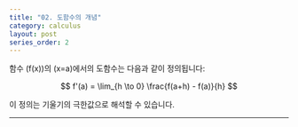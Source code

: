 ```yaml
---
title: "02. 도함수의 개념"
category: calculus
layout: post
series_order: 2
---
```


함수 \(f(x)\)의 \(x=a\)에서의 도함수는 다음과 같이 정의됩니다:

$$
f'(a) = \lim_{h \to 0} \frac{f(a+h) - f(a)}{h}
$$

이 정의는 기울기의 극한값으로 해석할 수 있습니다.

---
